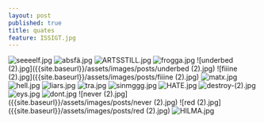 ```yaml
---
layout: post
published: true
title: quates
feature: ISSIGT.jpg
---
```

![seeeelf.jpg]({{site.baseurl}}/assets/images/posts/seeeelf.jpg)
![absfä.jpg]({{site.baseurl}}/assets/images/posts/absfä.jpg)
![ARTSSTILL.jpg]({{site.baseurl}}/assets/images/posts/ARTSSTILL.jpg)
![frogga.jpg]({{site.baseurl}}/assets/images/posts/frogga.jpg)
![underbed (2).jpg]({{site.baseurl}}/assets/images/posts/underbed (2).jpg)
![fiiine (2).jpg]({{site.baseurl}}/assets/images/posts/fiiine (2).jpg)
![matx.jpg]({{site.baseurl}}/assets/images/posts/matx.jpg)
![hell.jpg]({{site.baseurl}}/assets/images/posts/hell.jpg)
![liars.jpg]({{site.baseurl}}/assets/images/posts/liars.jpg)
![tra.jpg]({{site.baseurl}}/assets/images/posts/tra.jpg)
![sinmggg.jpg]({{site.baseurl}}/assets/images/posts/sinmggg.jpg)
![HATE.jpg]({{site.baseurl}}/assets/images/posts/HATE.jpg)
![destroy-(2).jpg]({{site.baseurl}}/assets/images/posts/destroy-(2).jpg)
![eys.jpg]({{site.baseurl}}/assets/images/posts/eys.jpg)
![dont.jpg]({{site.baseurl}}/assets/images/posts/dont.jpg)
![never (2).jpg]({{site.baseurl}}/assets/images/posts/never (2).jpg)
![red (2).jpg]({{site.baseurl}}/assets/images/posts/red (2).jpg)
![HILMA.jpg]({{site.baseurl}}/assets/images/posts/HILMA.jpg)
